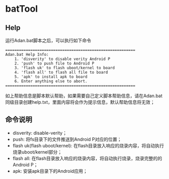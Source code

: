 # batTool

## Help

运行Adan.bat脚本之后，可以执行如下命令

```
=========================================================
Adan.bat Help Info:
    1. 'disverity' to disable verity Android P
    2. 'push' to push file to Android P
    3. 'flash uk' to flash uboot/kernel to board
    4. 'flash all' to flash all file to board
    5. 'apk' to install apk to board
    6. Enter anything else to abort.
=========================================================
```

如上帮助信息是脚本默认帮助，如果需要自己定义脚本帮助信息，请在Adan.bat同级目录创建help.txt，里面内容将会作为提示信息，默认帮助信息将无效；

## 命令说明

* disverity: disable-verity；
* push: 将fs目录下的文件推送到Android P对应的位置；
* flash uk(flash uboot/kernel): 在flash目录放入响应的烧录内容，将自动执行烧录uboot/kernel部分；
* flash all: 在flash目录放入响应的烧录内容，将自动执行烧录，烧录完整的的Android P；
* apk: 安装apk目录下的Android应用；
 

